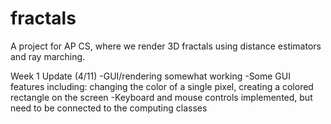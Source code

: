 # fractals
A project for AP CS, where we render 3D fractals using distance estimators and ray marching.

Week 1 Update (4/11)
-GUI/rendering somewhat working
-Some GUI features including: changing the color of a single pixel, creating a colored rectangle on the screen
-Keyboard and mouse controls implemented, but need to be connected to the computing classes
